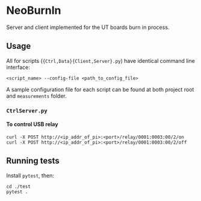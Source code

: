 # NeoBurnIn
Server and client implemented for the UT boards burn in process.


## Usage
All for scripts (`{Ctrl,Data}{Client,Server}.py`) have identical command line
interface:
```
<script_name> --config-file <path_to_config_file>
```

A sample configuration file for each script can be found at both project root
and `measurements` folder.


### `CtrlServer.py`
#### To control USB relay
```
curl -X POST http://<ip_addr_of_pi>:<port>/relay/0001:0003:00/2/on
curl -X POST http://<ip_addr_of_pi>:<port>/relay/0001:0003:00/2/off
```


## Running tests
Install `pytest`, then:
```
cd ./test
pytest .
```
